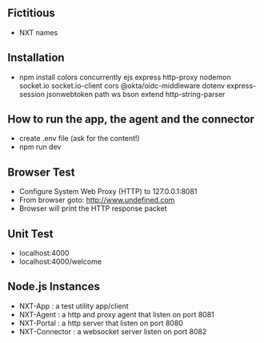 ## Fictitious
* NXT names

## Installation
* npm install colors concurrently ejs express http-proxy nodemon socket.io socket.io-client cors @okta/oidc-middleware dotenv express-session jsonwebtoken path ws bson extend http-string-parser

## How to run the app, the agent and the connector
* create .env file (ask for the content!)
* npm run dev

## Browser Test
* Configure System Web Proxy (HTTP) to 127.0.0.1:8081
* From browser goto: http://www.undefined.com 
* Browser will print the HTTP response packet

## Unit Test
* localhost:4000
* localhost:4000/welcome

## Node.js Instances
* NXT-App : a test utility app/client
* NXT-Agent : a http and proxy agent that listen on port 8081
* NXT-Portal : a http server that listen on port 8080
* NXT-Connector : a websocket server listen on port 8082